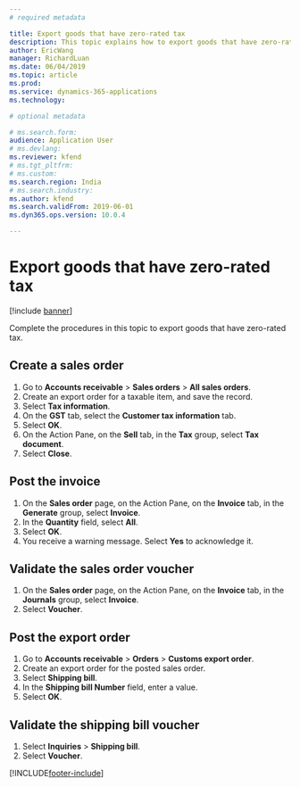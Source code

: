 ```yaml
---
# required metadata

title: Export goods that have zero-rated tax
description: This topic explains how to export goods that have zero-rated tax.
author: EricWang
manager: RichardLuan
ms.date: 06/04/2019
ms.topic: article
ms.prod: 
ms.service: dynamics-365-applications
ms.technology: 

# optional metadata

# ms.search.form: 
audience: Application User
# ms.devlang: 
ms.reviewer: kfend
# ms.tgt_pltfrm: 
# ms.custom: 
ms.search.region: India
# ms.search.industry: 
ms.author: kfend
ms.search.validFrom: 2019-06-01
ms.dyn365.ops.version: 10.0.4

---
```


# Export goods that have zero-rated tax

[!include [banner](../includes/banner.md)]

Complete the procedures in this topic to export goods that have zero-rated tax.

## Create a sales order

1. Go to **Accounts receivable** \> **Sales orders** \> **All sales orders**.
2. Create an export order for a taxable item, and save the record.
3. Select **Tax information**.
4. On the **GST** tab, select the **Customer tax information** tab.
5. Select **OK**.
6. On the Action Pane, on the **Sell** tab, in the **Tax** group, select **Tax document**.
7. Select **Close**.

## Post the invoice

1. On the **Sales order** page, on the Action Pane, on the **Invoice** tab, in the **Generate** group, select **Invoice**.
2. In the **Quantity** field, select **All**.
3. Select **OK**.
4. You receive a warning message. Select **Yes** to acknowledge it.

## Validate the sales order voucher

1. On the **Sales order** page, on the Action Pane, on the **Invoice** tab, in the **Journals** group, select **Invoice**.
2. Select **Voucher**.

## Post the export order

1. Go to **Accounts receivable** \> **Orders** \> **Customs export order**.
2. Create an export order for the posted sales order.
3. Select **Shipping bill**.
4. In the **Shipping bill Number** field, enter a value.
5. Select **OK**.

## Validate the shipping bill voucher

1. Select **Inquiries** \> **Shipping bill**.
2. Select **Voucher**.


[!INCLUDE[footer-include](../../includes/footer-banner.md)]